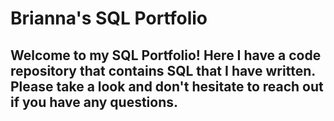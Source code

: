 # Brianna's SQL Portfolio

## Welcome to my SQL Portfolio! Here I have a code repository that contains SQL that I have written. Please take a look and don't hesitate to reach out if you have any questions.

